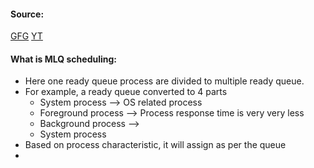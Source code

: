 #### Source:
[GFG](https://www.geeksforgeeks.org/multilevel-queue-mlq-cpu-scheduling/)
[YT](https://www.youtube.com/watch?v=gm7y51393oE&list=PLXj4XH7LcRfDrdQuJTHIPmKMpa7eYVaPm&index=28)

#### What is MLQ scheduling:

* Here one ready queue process are divided to multiple ready queue.
* For example, a ready queue converted to 4 parts
	* System process --> OS related process
	* Foreground process --> Process response time is very very less
	* Background process --> 
	* System process
* Based on process characteristic, it will assign as per the queue
* 